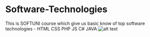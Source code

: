 # Software-Technologies
This is SOFTUNI course which give us basic know of top software technologies - HTML  CSS PHP JS C# JAVA 
![alt text](http://url/to/img.png)
